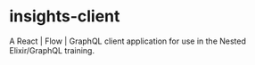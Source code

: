 # insights-client
A React | Flow | GraphQL client application for use in the Nested Elixir/GraphQL training.
